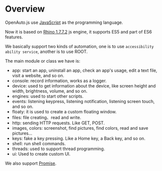 # Overview

OpenAuto.js use [JavaScript](https://developer.mozilla.org/zh-CN/docs/Web/JavaScript) as the programming language. 

Now it is based on [Rhino 1.7.7.2](https://developer.mozilla.org/zh-CN/docs/Mozilla/Projects/Rhino) js engine, it supports ES5 and part of ES6 features.

We basically support two kinds of automation, one is to use `accessibility ability service`, another is to use ROOT.

The main module or class we have is:
* app: start an app, uninstall an app, check an app's usage, edit a text file, visit a website, and so on.
* console: record information, works as a logger.
* device: used to get information about the device, like screen height and width, brightness, volume, and so on.
* engines: used to start other scripts.
* events: listening keypress, listening notification, listening screen touch, and so on.
* floaty: it is used to create a custom floating window.
* files: file creating、read and write.
* http: sending HTTP requests. Like GET, POST.
* images, colors: screenshot, find pictures, find colors, read and save pictures...
* keys: fake a key pressing. Like a Home key, a Back key, and so on.
* shell: run shell commands.
* threads: used to support thread programming.
* ui: Used to create custom UI.

We also support [Promise](https://developer.mozilla.org/zh-CN/docs/Web/JavaScript/Reference/Global_Objects/Promise).
